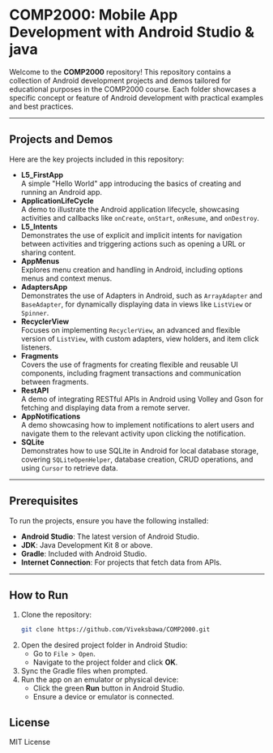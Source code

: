 # COMP2000: Mobile App Development with Android Studio & java

Welcome to the **COMP2000** repository! This repository contains a collection of Android development projects and demos tailored for educational purposes in the COMP2000 course. Each folder showcases a specific concept or feature of Android development with practical examples and best practices.


---

## Projects and Demos

Here are the key projects included in this repository:

- **L5_FirstApp**  
   A simple "Hello World" app introducing the basics of creating and running an Android app.
- **ApplicationLifeCycle**  
   A demo to illustrate the Android application lifecycle, showcasing activities and callbacks like `onCreate`, `onStart`, `onResume`, and `onDestroy`.
- **L5_Intents**  
   Demonstrates the use of explicit and implicit intents for navigation between activities and triggering actions such as opening a URL or sharing content.
- **AppMenus**  
   Explores menu creation and handling in Android, including options menus and context menus.
- **AdaptersApp**  
   Demonstrates the use of Adapters in Android, such as `ArrayAdapter` and `BaseAdapter`, for dynamically displaying data in views like `ListView` or `Spinner`.
- **RecyclerView**  
   Focuses on implementing `RecyclerView`, an advanced and flexible version of `ListView`, with custom adapters, view holders, and item click listeners.
- **Fragments**  
   Covers the use of fragments for creating flexible and reusable UI components, including fragment transactions and communication between fragments.
- **RestAPI**  
   A demo of integrating RESTful APIs in Android using Volley and Gson for fetching and displaying data from a remote server.
- **AppNotifications**  
   A demo showcasing how to implement notifications to alert users and navigate them to the relevant activity upon clicking the notification.
- **SQLite**  
   Demonstrates how to use SQLite in Android for local database storage, covering `SQLiteOpenHelper`, database creation, CRUD operations, and using `Cursor` to retrieve data.



---

## Prerequisites

To run the projects, ensure you have the following installed:

- **Android Studio**: The latest version of Android Studio.
- **JDK**: Java Development Kit 8 or above.
- **Gradle**: Included with Android Studio.
- **Internet Connection**: For projects that fetch data from APIs.

---

## How to Run

1. Clone the repository:
   ```bash
   git clone https://github.com/Viveksbawa/COMP2000.git
   ```
2. Open the desired project folder in Android Studio:
   - Go to `File > Open`.
   - Navigate to the project folder and click **OK**.
3. Sync the Gradle files when prompted.
4. Run the app on an emulator or physical device:
   - Click the green **Run** button in Android Studio.
   - Ensure a device or emulator is connected.


## License

MIT License

